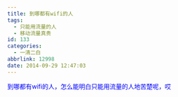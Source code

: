 ```yaml
---
title: 到哪都有wifi的人
tags:
  - 只能用流量的人
  - 移动流量真贵
id: 133
categories:
  - 一清二白
abbrlink: 12998
date: 2014-09-29 12:47:03
---
```


<span style="color: #0000ff;">到哪都有wifi的人，怎么能明白只能用流量的人地苦楚呢，哎</span>